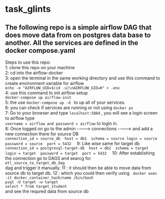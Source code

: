 # task_glints
The following repo is a simple airflow DAG that does move data from on postgres data base to another. All the services are defined in the docker compose.yaml
-----------------------------------------------------------

Steps to use this repo:<br />
  1: clone this repo on your machine<br />
  2: cd into the airflow-docker<br />
  3: open the terminal in the same working directory and use this command to create environment variable for airflow <br />
  ```echo -e "AIRFLOW_UID=$(id -u)\nAIRFLOW_GID=0" > .env```<br />
  4: use this command to init airflow setup <br /> 
   ```docker-compose up airflow-init``` <br />
  5: the use ```docker-compose up -d ``` to up all of your services.<br />
  6: you can check if services are running or not using ```docker ps``` <br />
  7: Go to your browser and type ```localhost:5884``` , you will see a login screen to airflow type <br />
  ``` username = airflow and password = airflow ``` to login in. <br />
  8: Once logged on go to the admin ----> connections ----> and add a new connection there for source DB <br />
      ```connection_id = source_db 
         host = db1 
         schema = source
         login = source
         password = source 
         port = 5432 
       ```
  9: Like wise same for target db <br />
     ```connection_id = postgresql-target-db 
         host = db2 
         schema = target 
         login = target 
         password = target 
         port = 5432 
       ```
   10: After establishing the connection go to DAGS and searcg for  <br /> ```etl_source_to_target_db_dag``` <br />
       dag and trigger it manually. 
   11 : it should then be able to move data from source db to target db.
   12 : which you could then verify using ``` docker exec -it docker_container_hash/name /bin/bash``` <br /> ```psql -U target -w target``` <br />  ```select * from target_student``` <br /> and see the requred data from source db
   
   
